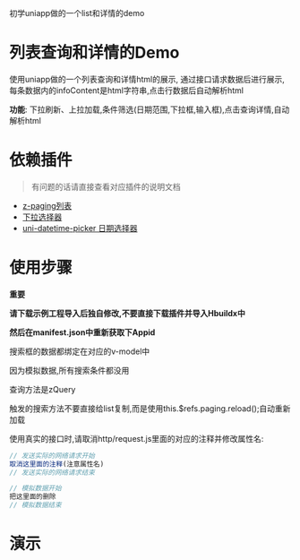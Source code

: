 初学uniapp做的一个list和详情的demo
# 列表查询和详情的Demo
使用uniapp做的一个列表查询和详情html的展示,
通过接口请求数据后进行展示,每条数据内的infoContent是html字符串,点击行数据后自动解析html

**功能**:
下拉刷新、上拉加载,条件筛选(日期范围,下拉框,输入框),点击查询详情,自动解析html

# 依赖插件
> 有问题的话请直接查看对应插件的说明文档
* [z-paging列表](https://ext.dcloud.net.cn/plugin?id=3935)
* [下拉选择器](https://ext.dcloud.net.cn/plugin?id=8159)
* [uni-datetime-picker 日期选择器](https://ext.dcloud.net.cn/plugin?id=3962)

# 使用步骤

**重要**

**请下载示例工程导入后独自修改,不要直接下载插件并导入Hbuildx中**

**然后在manifest.json中重新获取下Appid**

搜索框的数据都绑定在对应的v-model中

因为模拟数据,所有搜索条件都没用

查询方法是zQuery

触发的搜索方法不要直接给list复制,而是使用this.$refs.paging.reload();自动重新加载

使用真实的接口时,请取消http/request.js里面的对应的注释并修改属性名:
```js
// 发送实际的网络请求开始
取消这里面的注释(注意属性名)
// 发送实际的网络请求结束

// 模拟数据开始
把这里面的删除
// 模拟数据结束
```
# 演示
